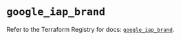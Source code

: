 # `google_iap_brand`

Refer to the Terraform Registry for docs: [`google_iap_brand`](https://registry.terraform.io/providers/hashicorp/google-beta/6.24.0/docs/resources/google_iap_brand).

